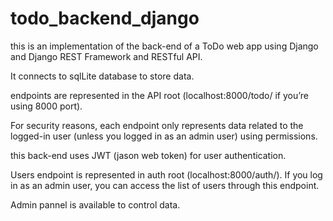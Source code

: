 # todo_backend_django
 this is an implementation of the back-end of a ToDo web app using Django and Django REST Framework and RESTful API.
 
 It connects to sqlLite database to store data.

 endpoints are represented in the API root (localhost:8000/todo/ if you’re using 8000 port).
 
 For security reasons, each endpoint only represents data related to the logged-in user (unless you logged in as an admin user) using permissions.

 this back-end uses JWT (jason web token) for user authentication.

 Users endpoint is represented in auth root (localhost:8000/auth/). If you log in as an admin user, you can access the list of users through this endpoint.

 Admin pannel is available to control data.
